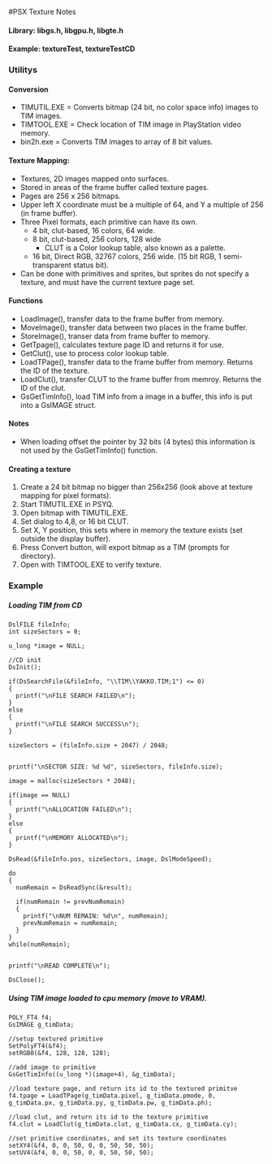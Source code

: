 #PSX Texture Notes

#### Library: libgs.h, libgpu.h, libgte.h

#### Example: textureTest, textureTestCD

### Utilitys

#### Conversion

* TIMUTIL.EXE = Converts bitmap (24 bit, no color space info) images to TIM images.
* TIMTOOL.EXE = Check location of TIM image in PlayStation video memory.
* bin2h.exe = Converts TIM images to array of 8 bit values. 

#### Texture Mapping:

* Textures, 2D images mapped onto surfaces.
* Stored in areas of the frame buffer called texture pages.
* Pages are 256 x 256 bitmaps.
* Upper left X coordinate must be a multiple of 64, and Y a multiple of 256 (in frame buffer).
* Three Pixel formats, each primitive can have its own.
	* 4 bit, clut-based, 16 colors, 64 wide.
	* 8 bit, clut-based, 256 colors, 128 wide
		* CLUT is a Color lookup table, also known as a palette.
	* 16 bit, Direct RGB, 32767 colors, 256 wide. (15 bit RGB, 1 semi-transparent status bit). 
* Can be done with primitives and sprites, but sprites do not specify a texture, and must have the current texture page set.

#### Functions

* LoadImage(), transfer data to the frame buffer from memory.
* MoveImage(), transfer data between two places in the frame buffer.
* StoreImage(), transer data from frame buffer to memory.
* GetTpage(), calculates texture page ID and returns it for use.
* GetClut(), use to process color lookup table.
* LoadTPage(), transfer data to the frame buffer from memory. Returns the ID of the texture.
* LoadClut(), transfer CLUT to the frame buffer from memroy. Returns the ID of the clut.
* GsGetTimInfo(), load TIM info from a image in a buffer, this info is put into a GsIMAGE struct.

#### Notes
* When loading offset the pointer by 32 bits (4 bytes) this information is not used by the GsGetTimInfo() function.

#### Creating a texture

1. Create a 24 bit bitmap no bigger than 256x256 (look above at texture mapping for pixel formats).
2. Start TIMUTIL.EXE in PSYQ.
3. Open bitmap with TIMUTIL.EXE.
4. Set dialog to 4,8, or 16 bit CLUT.
5. Set X, Y position, this sets where in memory the texture exists (set outside the display buffer).
6. Press Convert button, will export bitmap as a TIM (prompts for directory).
7. Open with TIMTOOL.EXE to verify texture.

### Example

##### Loading TIM from CD
```
DslFILE fileInfo;
int sizeSectors = 0;

u_long *image = NULL;

//CD init 
DsInit();

if(DsSearchFile(&fileInfo, "\\TIM\\YAKKO.TIM;1") <= 0)
{
  printf("\nFILE SEARCH FAILED\n");
}
else
{
  printf("\nFILE SEARCH SUCCESS\n");
}

sizeSectors = (fileInfo.size + 2047) / 2048;


printf("\nSECTOR SIZE: %d %d", sizeSectors, fileInfo.size);

image = malloc(sizeSectors * 2048);

if(image == NULL)
{
  printf("\nALLOCATION FAILED\n");
}
else
{
  printf("\nMEMORY ALLOCATED\n");
}

DsRead(&fileInfo.pos, sizeSectors, image, DslModeSpeed);

do
{
  numRemain = DsReadSync(&result);
  
  if(numRemain != prevNumRemain)
  {
    printf("\nNUM REMAIN: %d\n", numRemain);
    prevNumRemain = numRemain;
  }
}
while(numRemain);


printf("\nREAD COMPLETE\n");

DsClose();
```

##### Using TIM image loaded to cpu memory (move to VRAM).

```
POLY_FT4 f4;
GsIMAGE g_timData;

//setup textured primitive
SetPolyFT4(&f4);
setRGB0(&f4, 128, 128, 128);

//add image to primitive
GsGetTimInfo((u_long *)(image+4), &g_timData);

//load texture page, and return its id to the textured primitve
f4.tpage = LoadTPage(g_timData.pixel, g_timData.pmode, 0, g_timData.px, g_timData.py, g_timData.pw, g_timData.ph);

//load clut, and return its id to the texture primitive
f4.clut = LoadClut(g_timData.clut, g_timData.cx, g_timData.cy);

//set primitive coordinates, and set its texture coordinates
setXY4(&f4, 0, 0, 50, 0, 0, 50, 50, 50);
setUV4(&f4, 0, 0, 50, 0, 0, 50, 50, 50);
```